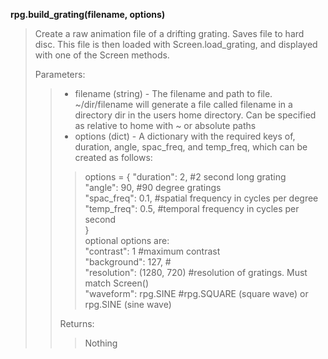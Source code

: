 **rpg.build_grating(filename, options)**

>Create a raw animation file of a drifting grating. Saves file to hard disc. This file is then loaded with Screen.load_grating, and displayed with one of the Screen methods.
>
>Parameters:
>>* filename (string) - The filename and path to file. ~/dir/filename will generate a file called filename in a directory dir in the users home directory. Can be specified as relative to home with \~ or absolute paths
>>* options (dict) -  A dictionary with the required keys of, duration, angle, spac_freq, and temp_freq, which can be created as follows:
>>>options = {
>>>"duration": 2,     #2 second long grating  
>>>"angle": 90,       #90 degree gratings  
>>>"spac_freq": 0.1,  #spatial frequency in cycles per degree  
>>>"temp_freq": 0.5,  #temporal frequency in cycles per second  
>>>}  
>>>optional options are:  
>>>"contrast": 1      #maximum contrast  
>>>"background": 127,   #  
>>>"resolution": (1280, 720)   #resolution of gratings. Must match Screen()  
>>>"waveform": rpg.SINE #rpg.SQUARE (square wave) or rpg.SINE (sine wave)  
>>
>>Returns:
>>>Nothing
